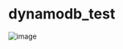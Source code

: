 # dynamodb_test

![image](https://user-images.githubusercontent.com/120413524/223180624-66bc281f-0c17-4212-bbd4-2e9b41218c7f.png)

